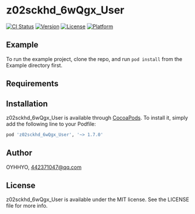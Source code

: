 # z02sckhd_6wQgx_User

[![CI Status](https://img.shields.io/travis/OYHHYO/z02sckhd_6wQgx_User.svg?style=flat)](https://travis-ci.org/OYHHYO/z02sckhd_6wQgx_User)
[![Version](https://img.shields.io/cocoapods/v/z02sckhd_6wQgx_User.svg?style=flat)](https://cocoapods.org/pods/z02sckhd_6wQgx_User)
[![License](https://img.shields.io/cocoapods/l/z02sckhd_6wQgx_User.svg?style=flat)](https://cocoapods.org/pods/z02sckhd_6wQgx_User)
[![Platform](https://img.shields.io/cocoapods/p/z02sckhd_6wQgx_User.svg?style=flat)](https://cocoapods.org/pods/z02sckhd_6wQgx_User)

## Example

To run the example project, clone the repo, and run `pod install` from the Example directory first.

## Requirements

## Installation

z02sckhd_6wQgx_User is available through [CocoaPods](https://cocoapods.org). To install
it, simply add the following line to your Podfile:

```ruby
pod 'z02sckhd_6wQgx_User', '~> 1.7.0'
```

## Author

OYHHYO, 442371047@qq.com

## License

z02sckhd_6wQgx_User is available under the MIT license. See the LICENSE file for more info.
